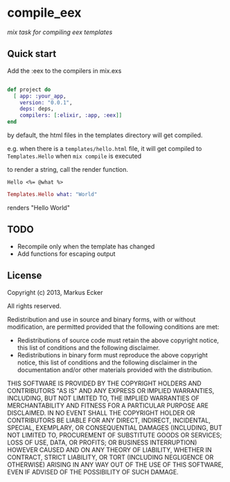compile_eex
================================

*mix task for compiling eex templates*


Quick start
-------------------------

Add the :eex to the compilers in mix.exs
```elixir

def project do
  [ app: :your_app,
    version: "0.0.1",
    deps: deps,
    compilers: [:elixir, :app, :eex]]
end

```

by default, the html files in the templates directory will get compiled.

e.g. when there is a ``` templates/hello.html ``` file, it will get compiled to ``` Templates.Hello ``` when  ``` mix compile ``` is executed

to render a string, call the render function.

```erb
Hello <%= @what %>
```
```elixir 
Templates.Hello what: "World" 
```
renders "Hello World"

TODO
-------------------------
- Recompile only when the template has changed
- Add functions for escaping output

License
-------------------------
Copyright (c) 2013, Markus Ecker

All rights reserved.

Redistribution and use in source and binary forms, with or without modification, are permitted provided that the following conditions are met:

- Redistributions of source code must retain the above copyright notice, this list of conditions and the following disclaimer.
- Redistributions in binary form must reproduce the above copyright notice, this list of conditions and the following disclaimer in the documentation and/or other materials provided with the distribution.

THIS SOFTWARE IS PROVIDED BY THE COPYRIGHT HOLDERS AND CONTRIBUTORS "AS IS" AND ANY EXPRESS OR IMPLIED WARRANTIES, INCLUDING, BUT NOT LIMITED TO, THE IMPLIED WARRANTIES OF MERCHANTABILITY AND FITNESS FOR A PARTICULAR PURPOSE ARE DISCLAIMED. IN NO EVENT SHALL THE COPYRIGHT HOLDER OR CONTRIBUTORS BE LIABLE FOR ANY DIRECT, INDIRECT, INCIDENTAL, SPECIAL, EXEMPLARY, OR CONSEQUENTIAL DAMAGES (INCLUDING, BUT NOT LIMITED TO, PROCUREMENT OF SUBSTITUTE GOODS OR SERVICES; LOSS OF USE, DATA, OR PROFITS; OR BUSINESS INTERRUPTION) HOWEVER CAUSED AND ON ANY THEORY OF LIABILITY, WHETHER IN CONTRACT, STRICT LIABILITY, OR TORT (INCLUDING NEGLIGENCE OR OTHERWISE) ARISING IN ANY WAY OUT OF THE USE OF THIS SOFTWARE, EVEN IF ADVISED OF THE POSSIBILITY OF SUCH DAMAGE.



